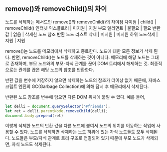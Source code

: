 ## remove()와 removeChild()의 차이

노드를 삭제하는 메서드인 remove()와 removeChild()의 차이점
차이점          | child()     | removeChild()
인터넷 익스플로러  | 미지원       | 지원
부모 엘리먼트     | 불필요       | 필요
반환 값         | 없음         | 삭제한 노드 참조 반환
노드 리스트 삭제  | 미지원        | 미지원
하위 노드삭제     | 지원         | 지원


remove()는 노드를 메모리에서 삭제하고 종료한다. 노드에 대한 모든 정보가 삭제 된다. 
반면, removeChild()는 노드를 삭제하는 것이 아니다. 메모리에 해당 노드는 그대로 존재하며, 부모 노드와의 부모-자식 관계를 끊어 DOM 트리에서 해제하는 것.
최종적으로는 관계를 끊은 해당 노드의 참조를 반환한다.

반환 값을 변수에 저장하지 않으면 삭제하는 노드의 참조가 더이상 없기 때문에, 자바스크립트 엔진의 GC(Garbage Collection)에 의해 잠시 후 메모리에서 삭제된다.

반환된 노드 참조를 변수에 담으면 다른 DOM 위치에 붙일 수 있다.
예를 들어,

```javascript
let delli = document.querySelector('#friends');
let ret = delli.parentNode.removeChild(delli);
document.body.prepend(ret)
```

이렇게 삭제한 노드의 반환 값을 다른 노드에 붙여서 노드의 위치를 이동하는 작업에 사용할 수 있다. 
노드를 삭제하면 삭제하는 노드 하위에 있는 자식 노드들도 모두 삭제된다. 
노드들은 부모/자식 관계로 트리 구조로 연결되어 있기 때문에 부모 노드가 삭제되면, 자식 노드도 삭제된다.